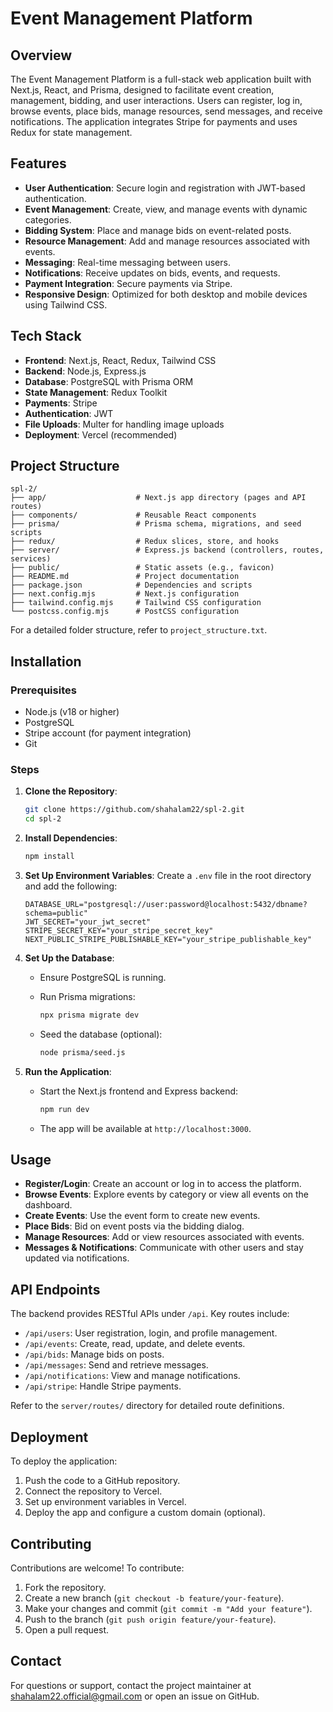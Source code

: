 # Event Management Platform

## Overview

The Event Management Platform is a full-stack web application built with Next.js, React, and Prisma, designed to facilitate event creation, management, bidding, and user interactions. Users can register, log in, browse events, place bids, manage resources, send messages, and receive notifications. The application integrates Stripe for payments and uses Redux for state management.

## Features

- **User Authentication**: Secure login and registration with JWT-based authentication.
- **Event Management**: Create, view, and manage events with dynamic categories.
- **Bidding System**: Place and manage bids on event-related posts.
- **Resource Management**: Add and manage resources associated with events.
- **Messaging**: Real-time messaging between users.
- **Notifications**: Receive updates on bids, events, and requests.
- **Payment Integration**: Secure payments via Stripe.
- **Responsive Design**: Optimized for both desktop and mobile devices using Tailwind CSS.

## Tech Stack

- **Frontend**: Next.js, React, Redux, Tailwind CSS
- **Backend**: Node.js, Express.js
- **Database**: PostgreSQL with Prisma ORM
- **State Management**: Redux Toolkit
- **Payments**: Stripe
- **Authentication**: JWT
- **File Uploads**: Multer for handling image uploads
- **Deployment**: Vercel (recommended)

## Project Structure

```
spl-2/
├── app/                    # Next.js app directory (pages and API routes)
├── components/             # Reusable React components
├── prisma/                 # Prisma schema, migrations, and seed scripts
├── redux/                  # Redux slices, store, and hooks
├── server/                 # Express.js backend (controllers, routes, services)
├── public/                 # Static assets (e.g., favicon)
├── README.md               # Project documentation
├── package.json            # Dependencies and scripts
├── next.config.mjs         # Next.js configuration
├── tailwind.config.mjs     # Tailwind CSS configuration
└── postcss.config.mjs      # PostCSS configuration
```

For a detailed folder structure, refer to `project_structure.txt`.

## Installation

### Prerequisites

- Node.js (v18 or higher)
- PostgreSQL
- Stripe account (for payment integration)
- Git

### Steps

1. **Clone the Repository**:

   ```bash
   git clone https://github.com/shahalam22/spl-2.git
   cd spl-2
   ```

2. **Install Dependencies**:

   ```bash
   npm install
   ```

3. **Set Up Environment Variables**: Create a `.env` file in the root directory and add the following:

   ```
   DATABASE_URL="postgresql://user:password@localhost:5432/dbname?schema=public"
   JWT_SECRET="your_jwt_secret"
   STRIPE_SECRET_KEY="your_stripe_secret_key"
   NEXT_PUBLIC_STRIPE_PUBLISHABLE_KEY="your_stripe_publishable_key"
   ```

4. **Set Up the Database**:

   - Ensure PostgreSQL is running.
   - Run Prisma migrations:

     ```bash
     npx prisma migrate dev
     ```
   - Seed the database (optional):

     ```bash
     node prisma/seed.js
     ```

5. **Run the Application**:

   - Start the Next.js frontend and Express backend:

     ```bash
     npm run dev
     ```
   - The app will be available at `http://localhost:3000`.

## Usage

- **Register/Login**: Create an account or log in to access the platform.
- **Browse Events**: Explore events by category or view all events on the dashboard.
- **Create Events**: Use the event form to create new events.
- **Place Bids**: Bid on event posts via the bidding dialog.
- **Manage Resources**: Add or view resources associated with events.
- **Messages & Notifications**: Communicate with other users and stay updated via notifications.

## API Endpoints

The backend provides RESTful APIs under `/api`. Key routes include:

- `/api/users`: User registration, login, and profile management.
- `/api/events`: Create, read, update, and delete events.
- `/api/bids`: Manage bids on posts.
- `/api/messages`: Send and retrieve messages.
- `/api/notifications`: View and manage notifications.
- `/api/stripe`: Handle Stripe payments.

Refer to the `server/routes/` directory for detailed route definitions.

## Deployment

To deploy the application:

1. Push the code to a GitHub repository.
2. Connect the repository to Vercel.
3. Set up environment variables in Vercel.
4. Deploy the app and configure a custom domain (optional).

## Contributing

Contributions are welcome! To contribute:

1. Fork the repository.
2. Create a new branch (`git checkout -b feature/your-feature`).
3. Make your changes and commit (`git commit -m "Add your feature"`).
4. Push to the branch (`git push origin feature/your-feature`).
5. Open a pull request.

## Contact

For questions or support, contact the project maintainer at shahalam22.official@gmail.com or open an issue on GitHub.
